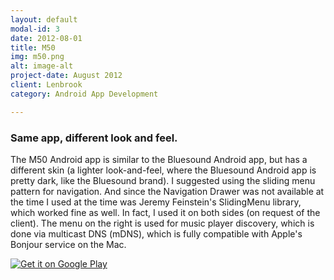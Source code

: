 ```yaml
---
layout: default
modal-id: 3
date: 2012-08-01
title: M50
img: m50.png
alt: image-alt
project-date: August 2012
client: Lenbrook
category: Android App Development

---
```


### Same app, different look and feel.
The M50 Android app is similar to the Bluesound Android app, but has a different skin (a lighter look-and-feel, where the Bluesound Android app is pretty dark, like the Bluesound brand). I suggested using the sliding menu pattern for navigation. And since the Navigation Drawer was not available at the time I used at the time was Jeremy Feinstein's SlidingMenu library, which worked fine as well. In fact, I used it on both sides (on request of the client). The menu on the right is used for music player discovery, which is done via multicast DNS (mDNS), which is fully compatible with Apple's Bonjour service on the Mac.

[![Get it on Google Play](https://developer.android.com/images/brand/en_generic_rgb_wo_45.png)](https://play.google.com/store/apps/details?id=com.lenbrook.sovi.m50)